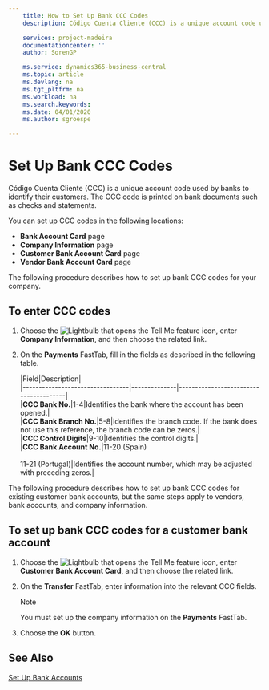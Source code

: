 ```yaml
---
    title: How to Set Up Bank CCC Codes
    description: Código Cuenta Cliente (CCC) is a unique account code used by banks to identify their customers. The CCC code is printed on bank documents such as checks and statements.

    services: project-madeira 
    documentationcenter: ''
    author: SorenGP

    ms.service: dynamics365-business-central
    ms.topic: article
    ms.devlang: na
    ms.tgt_pltfrm: na
    ms.workload: na
    ms.search.keywords:
    ms.date: 04/01/2020
    ms.author: sgroespe

---
```

# Set Up Bank CCC Codes
Código Cuenta Cliente (CCC) is a unique account code used by banks to identify their customers. The CCC code is printed on bank documents such as checks and statements.  

You can set up CCC codes in the following locations:  

- **Bank Account Card** page  
- **Company Information** page  
- **Customer Bank Account Card** page  
- **Vendor Bank Account Card** page  

The following procedure describes how to set up bank CCC codes for your company.  

## To enter CCC codes  

1.  Choose the ![Lightbulb that opens the Tell Me feature](../../media/ui-search/search_small.png "Tell me what you want to do") icon, enter **Company Information**, and then choose the related link.  
2.  On the **Payments** FastTab, fill in the fields as described in the following table.  

    |Field|Description|  
    |---------------------------------|--------------|---------------------------------------|  
    |**CCC Bank No.**|1-4|Identifies the bank where the account has been opened.|  
    |**CCC Bank Branch No.**|5-8|Identifies the branch code. If the bank does not use this reference, the branch code can be zeros.|  
    |**CCC Control Digits**|9-10|Identifies the control digits.|  
    |**CCC Bank Account No.**|11-20 (Spain)<br /><br /> 11-21 (Portugal)|Identifies the account number, which may be adjusted with preceding zeros.|  

The following procedure describes how to set up bank CCC codes for existing customer bank accounts, but the same steps apply to vendors, bank accounts, and company information.  

## To set up bank CCC codes for a customer bank account  

1.  Choose the ![Lightbulb that opens the Tell Me feature](../../media/ui-search/search_small.png "Tell me what you want to do") icon, enter **Customer Bank Account Card**, and then choose the related link.  
2.  On the **Transfer** FastTab, enter information into the relevant CCC fields.  

    > [!NOTE]  
    >  You must set up the company information on the **Payments** FastTab.  

3.  Choose the **OK** button.  

## See Also  
[Set Up Bank Accounts](../../bank-how-setup-bank-accounts.md) 
